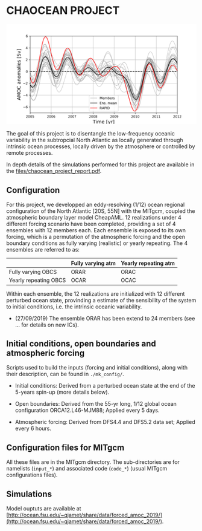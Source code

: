 # CHAOCEAN PROJECT

![alt tag](files/amoc_26n.png)

The goal of this project is to disentangle the low-frequency oceanic variability in the subtropcial North Atlantic as locally generated through intrinsic ocean processes, locally driven by the atmosphere or controlled by remote processes. 

In depth details of the simulations performed for this project are available in the [files/chaocean_project_report.pdf](files/chaocean_project_report.pdf).
 


## Configuration

For this project, we developped an eddy-resolving (1/12) ocean regional configuration of the North Atlantic [20S, 55N] with the MITgcm, coupled the atmospheric boundary layer model CheapAML. 12 realizations under 4 different forcing scenario have been completed, providing a set of 4 ensembles with 12 members each. Each ensemble is exposed to its own forcing, which is a permutation of the atmospheric forcing and the open boundary conditions as fully varying (realistic) or yearly repeating. The 4 ensembles are referred to as:

|                       | Fully varying atm  | Yearly repeating atm  |
|-----------------------|--------------------|-----------------------|
| Fully varying OBCS    |       ORAR         |        ORAC           |
| Yearly repeating OBCS |       OCAR         |        OCAC           |

Within each ensemble, the 12 realizations are initialized with 12 different perturbed ocean state, provinding a estimate of the sensibility of the system to initial conditions, i.e. the intrinsic oceanic variability.

- (27/09/2019) The ensemble ORAR has been extend to 24 members (see ... for details on new ICs).

## Initial conditions, open boundaries and atmospheric forcing

Scripts used to build the inputs (forcing and initial conditions), along with their description, can be found in ```./mk_config/```. 

- Initial conditions: Derived from a perturbed ocean state at the end of the 5-years spin-up (more details below).

- Open boundaries: Derived from the 55-yr long, 1/12 global ocean configuration ORCA12.L46-MJM88; Applied every 5 days. 

- Atmospheric forcing: Derived from DFS4.4 and DFS5.2 data set; Applied every 6 hours.


## Configuration files for MITgcm

All these files are in the MITgcm directory. The sub-directories are for namelists (```input_*```) and associated code (```code_*```) (usual MITgcm configurations files). 

## Simulations

Model ouptuts are available at [http://ocean.fsu.edu/~qjamet/share/data/forced_amoc_2019/](http://ocean.fsu.edu/~qjamet/share/data/forced_amoc_2019/).
